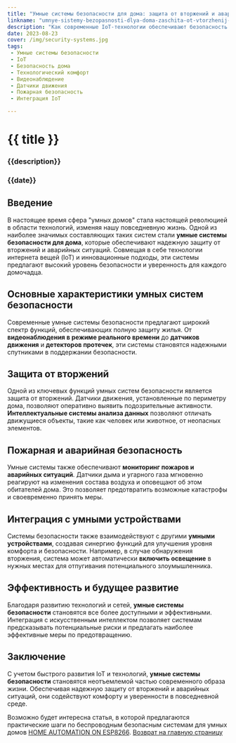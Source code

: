 ```yaml
---
title: "Умные системы безопасности для дома: защита от вторжений и аварийных ситуаций"
linkname: "umnye-sistemy-bezopasnosti-dlya-doma-zaschita-ot-vtorzhenij-i-avarijnykh-situacij"
description: "Как современные IoT-технологии обеспечивают безопасность и комфорт в домашней среде"
date: 2023-08-23
cover: /img/security-systems.jpg
tags: 
 - Умные системы безопасности
 - IoT
 - Безопасность дома
 - Технологический комфорт
 - Видеонаблюдение
 - Датчики движения
 - Пожарная безопасность
 - Интеграция IoT

---
```

# {{ title }}
### {{description}}
### {{date}}

## Введение

В настоящее время сфера "умных домов" стала настоящей революцией в области технологий, изменяя нашу повседневную жизнь. Одной из наиболее значимых составляющих таких систем стали **умные системы безопасности для дома**, которые обеспечивают надежную защиту от вторжений и аварийных ситуаций. Совмещая в себе технологии интернета вещей (IoT) и инновационные подходы, эти системы предлагают высокий уровень безопасности и уверенность для каждого домочадца.

## Основные характеристики умных систем безопасности

Современные умные системы безопасности предлагают широкий спектр функций, обеспечивающих полную защиту жилья. От **видеонаблюдения в режиме реального времени** до **датчиков движения** и **детекторов протечек**, эти системы становятся надежными спутниками в поддержании безопасности.

## Защита от вторжений

Одной из ключевых функций умных систем безопасности является защита от вторжений. Датчики движения, установленные по периметру дома, позволяют оперативно выявить подозрительные активности. **Интеллектуальные системы анализа данных** позволяют отличать движущиеся объекты, такие как человек или животное, от неопасных элементов.

## Пожарная и аварийная безопасность

Умные системы также обеспечивают **мониторинг пожаров и аварийных ситуаций**. Датчики дыма и угарного газа мгновенно реагируют на изменения состава воздуха и оповещают об этом обитателей дома. Это позволяет предотвратить возможные катастрофы и своевременно принять меры.

## Интеграция с умными устройствами

Системы безопасности также взаимодействуют с другими **умными устройствами**, создавая синергию функций для улучшения уровня комфорта и безопасности. Например, в случае обнаружения вторжения, система может автоматически **включить освещение** в нужных местах для отпугивания потенциального злоумышленника.

## Эффективность и будущее развитие

Благодаря развитию технологий и сетей, **умные системы безопасности** становятся все более доступными и эффективными. Интеграция с искусственным интеллектом позволяет системам предсказывать потенциальные риски и предлагать наиболее эффективные меры по предотвращению.

## Заключение

С учетом быстрого развития IoT и технологий, **умные системы безопасности** становятся неотъемлемой частью современного образа жизни. Обеспечивая надежную защиту от вторжений и аварийных ситуаций, они содействуют комфорту и уверенности в повседневной среде.

Возможно будет интересна статья, в которой предлагаются практические шаги по беспроводным безопасным системам для умных домов [HOME AUTOMATION ON ESP8266](https://www.researchgate.net/publication/316926871_HOME_AUTOMATION_ON_ESP8266).
[Возврат на главную страницу](/)
